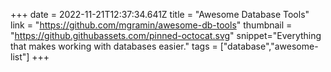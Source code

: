 +++
date = 2022-11-21T12:37:34.641Z
title = "Awesome Database Tools"
link = "https://github.com/mgramin/awesome-db-tools"
thumbnail = "https://github.githubassets.com/pinned-octocat.svg"
snippet="Everything that makes working with databases easier."
tags = ["database","awesome-list"]
+++
